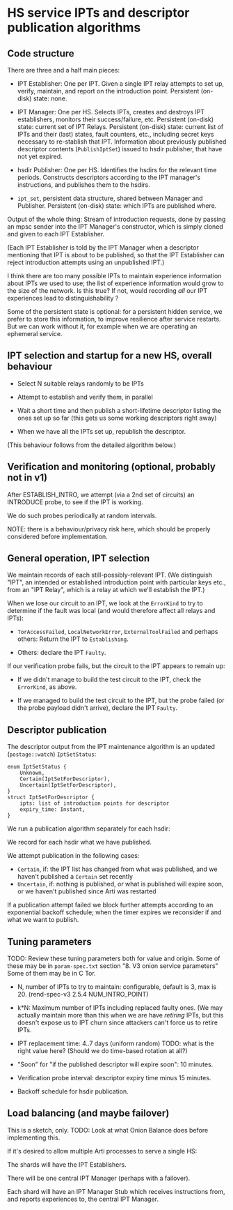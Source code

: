 # HS service IPTs and descriptor publication algorithms

## Code structure

There are three and a half main pieces:

 * IPT Establisher:
   One per IPT.
   Given a single IPT relay attempts to set up,
   verify, maintain, and report on the introduction point.
   Persistent (on-disk) state: none.

 * IPT Manager:
   One per HS.
   Selects IPTs, creates and destroys IPT establishers,
   monitors their success/failure, etc.
   Persistent (on-disk) state:
   current set of IPT Relays.
   Persistent (on-disk) state:
   current list of IPTs and their (last) states, fault counters, etc.,
   including secret keys necessary to re-stablish that IPT.
   Information about previously published
   descriptor contents (`PublishIptSet`)
   issued to hsdir publisher,
   that have not yet expired.

 * hsdir Publisher:
   One per HS.
   Identifies the hsdirs for the relevant time periods.
   Constructs descriptors according to the IPT manager's instructions,
   and publishes them to the hsdirs.

 * `ipt_set`, persistent data structure,
   shared between Manager and Publisher.
   Persistent (on-disk) state:
   which IPTs are published where.

Output of the whole thing:
Stream of introduction requests,
done by passing an mpsc sender into the IPT Manager's constructor,
which is simply cloned and given to each IPT Establisher.

(Each IPT Establisher is told by the IPT Manager
when a descriptor mentioning that IPT is about to be published,
so that the IPT Establisher can reject introduction attempts
using an unpublished IPT.)

I think there are too many possible IPTs
to maintain experience information about IPTs we used to use;
the list of experience information would grow to the size of the network.
Is this true?
If not, would recording *all* our IPT experiences
lead to distinguishability ?

Some of the persistent state is optional:
for a persistent hidden service, we prefer to store this information,
to improve resilience after service restarts.
But we can work without it,
for example when we are operating an ephemeral service.

## IPT selection and startup for a new HS, overall behaviour

 * Select N suitable relays randomly to be IPTs

 * Attempt to establish and verify them, in parallel

 * Wait a short time
   and then publish a short-lifetime descriptor listing the ones
   set up so far (this gets us some working descriptors right away)

 * When we have all the IPTs set up, republish the descriptor.

(This behaviour follows from the detailed algorithm below.)

## Verification and monitoring (optional, probably not in v1)

After ESTABLISH_INTRO,
we attempt (via a 2nd set of circuits)
an INTRODUCE probe, to see if the IPT is working.

We do such probes periodically at random intervals.

NOTE: there is a behaviour/privacy risk here,
which should be properly considered before implementation.

## General operation, IPT selection

We maintain records of each still-possibly-relevant IPT.
(We distinguish "IPT",
an intended or established introduction point with particular keys etc.,
from an "IPT Relay", which is a relay at which we'll establish the IPT.)

When we lose our circuit to an IPT,
we look at the `ErrorKind` to try to determine
if the fault was local (and would therefore affect all relays and IPTs):

 * `TorAccessFailed`, `LocalNetworkError`, `ExternalToolFailed`
   and perhaps others:
   Return the IPT to `Establishing`.

 * Others: declare the IPT `Faulty`.

If our verification probe fails,
but the circuit to the IPT appears to remain up:

 * If we didn't manage to build the test circuit to the IPT,
   check the `ErrorKind`, as above.

 * If we managed to build the test circuit to the IPT,
   but the probe failed (or the probe payload didn't arrive),
   declare the IPT `Faulty`.

## Descriptor publication

The descriptor output from the IPT maintenance algorithm is
an updated (`postage::watch`) `IptSetStatus`:

```
enum IptSetStatus {
    Unknown,
    Certain(IptSetForDescriptor),
    Uncertain(IptSetForDescriptor),
}
struct IptSetForDescriptor {
    ipts: list of introduction points for descriptor
    expiry_time: Instant,
}
```

We run a publication algorithm separately for each hsdir:

We record for each hsdir what we have published.

We attempt publication in the following cases:

 * `Certain`, if: the IPT list has changed from what was published,
   and we haven't published a `Certain` set recently
 * `Uncertain`, if: nothing is published,
   or what is published will expire soon,
   or we haven't published since Arti was restarted

If a publication attempt failed
we block further attempts
according to an exponential backoff schedule;
when the timer expires we reconsider
if and what we want to publish.

## Tuning parameters

TODO: Review these tuning parameters both for value and origin.
Some of these may be in `param-spec.txt` section "8. V3 onion service parameters"
Some of them may be in C Tor.

 * N, number of IPTs to try to maintain:
   configurable, default is 3, max is 20.
   (rend-spec-v3 2.5.4 NUM_INTRO_POINT)

 * k*N: Maximum number of IPTs including replaced faulty ones.
   (We may actually maintain more than this when we are have *retiring* IPTs,
   but this doesn't expose us to IPT churn since attackers can't
   force us to retire IPTs.

 * IPT replacement time: 4..7 days (uniform random)
   TODO: what is the right value here?  (Should we do time-based rotation at all?)

 * "Soon" for "if the published descriptor will expire soon":
   10 minutes.

 * Verification probe interval:
   descriptor expiry time minus 15 minutes.

 * Backoff schedule for hsdir publication.

## Load balancing (and maybe failover)

This is a sketch, only.
TODO: Look at what Onion Balance does before implementing this.

If it's desired to allow multiple Arti processes to serve a single HS:

The shards will have the IPT Establishers.

There will be one central IPT Manager
(perhaps with a failover).

Each shard will have an IPT Manager Stub
which receives instructions from,
and reports experiences to, 
the central IPT Manager.
